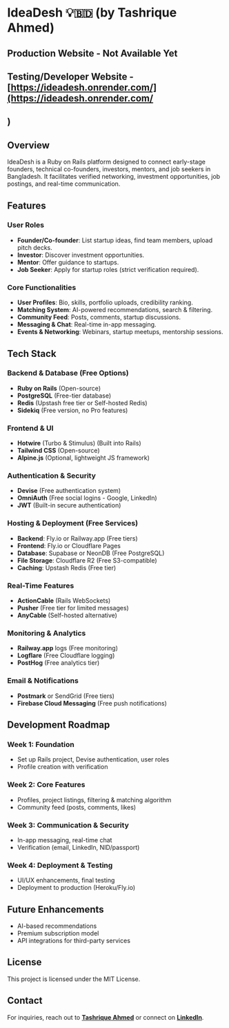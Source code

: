 # IdeaDesh 💡🇧🇩 (by Tashrique Ahmed)

## Production Website - Not Available Yet
## Testing/Developer Website - [https://ideadesh.onrender.com/](https://ideadesh.onrender.com/
)
--
## Overview
IdeaDesh is a Ruby on Rails platform designed to connect early-stage founders, technical co-founders, investors, mentors, and job seekers in Bangladesh. It facilitates verified networking, investment opportunities, job postings, and real-time communication.

## Features
### User Roles
- **Founder/Co-founder**: List startup ideas, find team members, upload pitch decks.
- **Investor**: Discover investment opportunities.
- **Mentor**: Offer guidance to startups.
- **Job Seeker**: Apply for startup roles (strict verification required).

### Core Functionalities
- **User Profiles**: Bio, skills, portfolio uploads, credibility ranking.
- **Matching System**: AI-powered recommendations, search & filtering.
- **Community Feed**: Posts, comments, startup discussions.
- **Messaging & Chat**: Real-time in-app messaging.
- **Events & Networking**: Webinars, startup meetups, mentorship sessions.

## Tech Stack

### Backend & Database (Free Options)
- **Ruby on Rails** (Open-source)
- **PostgreSQL** (Free-tier database)
- **Redis** (Upstash free tier or Self-hosted Redis)
- **Sidekiq** (Free version, no Pro features)

### Frontend & UI
- **Hotwire** (Turbo & Stimulus) (Built into Rails)
- **Tailwind CSS** (Open-source)
- **Alpine.js** (Optional, lightweight JS framework)

### Authentication & Security
- **Devise** (Free authentication system)
- **OmniAuth** (Free social logins - Google, LinkedIn)
- **JWT** (Built-in secure authentication)

### Hosting & Deployment (Free Services)
- **Backend**: Fly.io or Railway.app (Free tiers)
- **Frontend**: Fly.io or Cloudflare Pages
- **Database**: Supabase or NeonDB (Free PostgreSQL)
- **File Storage**: Cloudflare R2 (Free S3-compatible)
- **Caching**: Upstash Redis (Free tier)

### Real-Time Features
- **ActionCable** (Rails WebSockets)
- **Pusher** (Free tier for limited messages)
- **AnyCable** (Self-hosted alternative)

### Monitoring & Analytics
- **Railway.app** logs (Free monitoring)
- **Logflare** (Free Cloudflare logging)
- **PostHog** (Free analytics tier)

### Email & Notifications
- **Postmark** or SendGrid (Free tiers)
- **Firebase Cloud Messaging** (Free push notifications)

## Development Roadmap
### Week 1: Foundation
- Set up Rails project, Devise authentication, user roles
- Profile creation with verification

### Week 2: Core Features
- Profiles, project listings, filtering & matching algorithm
- Community feed (posts, comments, likes)

### Week 3: Communication & Security
- In-app messaging, real-time chat
- Verification (email, LinkedIn, NID/passport)

### Week 4: Deployment & Testing
- UI/UX enhancements, final testing
- Deployment to production (Heroku/Fly.io)

## Future Enhancements
- AI-based recommendations
- Premium subscription model
- API integrations for third-party services

## License
This project is licensed under the MIT License.

## Contact
For inquiries, reach out to **[Tashrique Ahmed](https://www.tashrique.com)** or connect on **[LinkedIn](https://www.linkedin.com/in/tashrique-ahmed)**.

